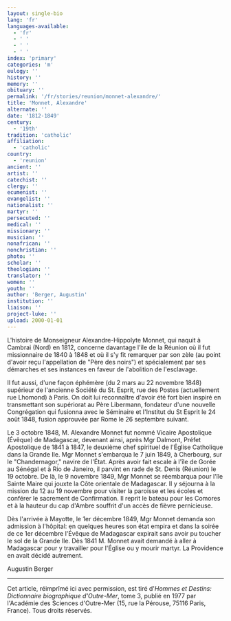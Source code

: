 ```yaml
---
layout: single-bio
lang: 'fr'
languages-available:
  - 'fr'
  - ' '
  - ' '
  - ' '
index: 'primary'
categories: 'm'
eulogy: ''
history: ''
memory: ''
obituary: ''
permalink: '/fr/stories/reunion/monnet-alexandre/'
title: 'Monnet, Alexandre'
alternate: ''
date: '1812-1849'
century:
  - '19th'
tradition: 'catholic'
affiliation:
  - 'catholic'
country:
  - 'reunion'
ancient: ''
artist: ''
catechist: ''
clergy: ''
ecumenist: ''
evangelist: ''
nationalist: ''
martyr: ''
persecuted: ''
medical: ''
missionary: ''
musician: ''
nonafrican: ''
nonchristian: ''
photo: ''
scholar: ''
theologian: ''
translator: ''
women: ''
youth: ''
author: 'Berger, Augustin'
institution: ''
liaison: ''
project-luke: ''
upload: 2000-01-01
---
```



L'histoire de Monseigneur Alexandre-Hippolyte Monnet, qui naquit à Cambrai (Nord) en 1812, concerne davantage l'ile de la Réunion où il fut missionnaire de 1840 à 1848 et où il s'y fit remarquer par son zèle (au point d'avoir reçu l'appellation de "Père des noirs") et spécialement par ses démarches et ses instances en faveur de l'abolition de l'esclavage.

Il fut aussi, d'une façon éphémère (du 2 mars au 22 novembre 1848) supérieur de l'ancienne Société du St. Esprit, rue des Postes (actuellement rue Lhomond) à Paris. On doit lui reconnaître d'avoir été fort bien inspiré en transmettant son supériorat au Père Libermann, fondateur d'une nouvelle Congrégation qui fusionna avec le Séminaire et l'Institut du St Esprit le 24 août 1848, fusion approuvée par Rome le 26 septembre suivant.

Le 3 octobre 1848, M. Alexandre Monnet fut nommé Vicaire Apostolique (Évêque) de Madagascar, devenant ainsi, après Mgr Dalmont, Préfet Apostolique de 1841 à 1847, le deuxième chef spirituel de l'Église Catholique dans la Grande Ile. Mgr Monnet s'embarqua le 7 juin 1849, à Cherbourg, sur le "Chandernagor," navire de l'État. Après avoir fait escale à l'île de Gorée au Sénégal et à Rio de Janeiro, il parvint en rade de St. Denis (Réunion) le 19 octobre. De là, le 9 novembre 1849, Mgr Monnet se réembarqua pour l'île Sainte Maire qui jouxte la Côte orientale de Madagascar. Il y séjourna à la mission du 12 au 19 novembre pour visiter la paroisse et les écoles et conférer le sacrement de Confirmation. Il reprit le bateau pour les Comores et à la hauteur du cap d'Ambre souffrit d'un accès de fièvre pernicieuse.

Dès l'arrivée à Mayotte, le 1er décembre 1849, Mgr Monnet demanda son admission à l'hôpital: en quelques heures son état empira et dans la soirée de ce 1er décembre l'Évêque de Madagascar expirait sans avoir pu toucher le sol de la Grande Ile. Dès 1841 M. Monnet avait demandé à aller à Madagascar pour y travailler pour l'Église ou y mourir martyr. La Providence en avait décidé autrement.

Augustin Berger

---

Cet article, réimprîmé ici avec permission, est tiré d'*Hommes et Destins: Dictionnaire biographique d'Outre-Mer*, tome 3, publié en 1977 par l'Académie des Sciences d'Outre-Mer (15, rue la Pérouse, 75116 Paris, France). Tous droits réservés.